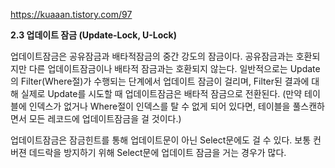 https://kuaaan.tistory.com/97



**2.3 업데이트 잠금 (Update-Lock, U-Lock)**

 업데이트잠금은 공유잠금과 배타적잠금의 중간 강도의 잠금이다. 공유잠금과는 호환되지만 다른 업데이트잠금이나 배타적 잠금과는 호환되지 않는다. 일반적으로는 Update의 Filter(Where절)가 수행되는 단계에서 업데이트 잠금이 걸리며, Filter된 결과에 대해 실제로 Update를 시도할 때 업데이트잠금은 배타적 잠금으로 전환된다. (만약 테이블에 인덱스가 없거나 Where절이 인덱스를 탈 수 없게 되어 있다면, 테이블을 풀스캔하면서 모든 레코드에 업데이트잠금을 걸 것이다.)

 업데이트잠금은 잠금힌트를 통해 업데이트문이 아닌 Select문에도 걸 수 있다. 보통 컨버젼 데드락을 방지하기 위해 Select문에 업데이트 잠금을 거는 경우가 많다.